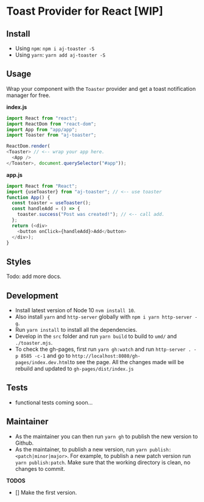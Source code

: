 # Toast Provider for React [WIP]

## Install

- Using `npm`: `npm i aj-toaster -S`
- Using `yarn`: `yarn add aj-toaster -S`

## Usage

Wrap your component with the `Toaster` provider and get a toast notification manager for free.

**index.js**

```js
import React from "react";
import ReactDom from "react-dom";
import App from "app/app";
import Toaster from "aj-toaster";

ReactDom.render(
<Toaster> // <-- wrap your app here.
  <App />
</Toaster>, document.querySelector("#app"));
```

**app.js**

```js
import React from "React";
import {useToaster} from "aj-toaster"; // <-- use toaster
function App() {
  const toaster = useToaster();
  const handleAdd = () => {
    toaster.success("Post was created!"); // <-- call add.
  };
  return (<div>
    <button onClick={handleAdd}>Add</button>
  </div>);
}
```

## Styles

Todo: add more docs.

## Development

- Install latest version of Node 10 `nvm install 10`.
- Also install `yarn` and `http-server` globally with `npm i yarn http-server -g`.
- Run `yarn install` to install all the dependencies.
- Develop in the `src` folder and run `yarn build` to build to `umd/` and `./toaster.mjs`.
- To check the gh-pages, first run `yarn gh:watch` and run `http-server . -p 8585 -c-1` and go to `http://localhost:8080/gh-pages/index.dev.html`to see the page. All the changes made will be rebuild and updated to `gh-pages/dist/index.js`

## Tests

- functional tests coming soon...

## Maintainer

- As the maintainer you can then run `yarn gh` to publish the new version to Github.
- As the maintainer, to publish a new version, run `yarn publish:<patch|minor|major>`. For example, to publish a new patch version run `yarn publish:patch`. Make sure that the working directory is clean, no changes to commit.

**TODOS**

- [] Make the first version.
